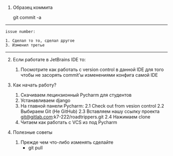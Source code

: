 1. Образец коммита

    git commit -a 

--------------------------------------
    issue number:

    1. Сделал то то, сделал другое
    3. Изменил третье
--------------------------------------
    
2. Если работате в JetBrains IDE то:
    1. Посмотрите как работать с version control в данной IDE для того чтобы не засорять commit'ы изменениями конфига самой IDE
   
3. Как начать работу?
    1. Скачиваем лецинзионный Pycharm для студентов
    2. Устанавливаем django
    3. На главной панели Pycharm:
        2.1 Check out from vesion control
        2.2 Выбираем Git (Не GitHub)
        2.3 Вставляем нашу ссылку проекта git@gitlab.com:k7-222/roadtrippers.git
        2.4 Нажимаем clone
    4. Читаем как работать с VCS из под Pycharm
        
    

4. Полезные советы
    1. Прежде чем что-либо изменять сделайте 
        * git pull
        